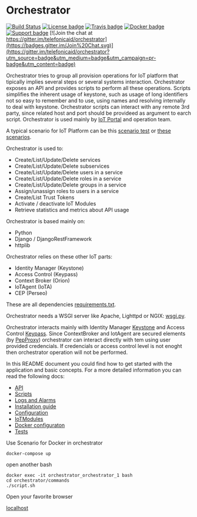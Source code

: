 # <a name="top"> Orchestrator </a>

[![Build Status](http://ci-iot-deven-01.hi.inet/jenkins/job/IOTP-Orchestrator-Package/badge/icon)](http://ci-iot-deven-01.hi.inet/jenkins/job/IOTP-Orchestrator-Package/)
[![License badge](https://img.shields.io/badge/license-AGPL-blue.svg)](https://opensource.org/licenses/AGPL-3.0)
[![Travis badge](https://travis-ci.org/telefonicaid/orchestrator.svg?branch=master)](https://travis-ci.org/telefonicaid/orchestrator)
[![Docker badge](https://img.shields.io/docker/pulls/telefonicaiot/orchestrator.svg)](https://hub.docker.com/r/telefonicaiot/orchestrator/)
[![Support badge]( https://img.shields.io/badge/support-sof-yellowgreen.svg)](http://stackoverflow.com/questions/tagged/orchestrator/)
[![Join the chat at https://gitter.im/telefonicaid/orchestrator](https://badges.gitter.im/Join%20Chat.svg)](https://gitter.im/telefonicaid/orchestrator?utm_source=badge&utm_medium=badge&utm_campaign=pr-badge&utm_content=badge)

Orchestrator tries to group all provision operations for IoT platform that tipically implies several steps or several systems interaction.
Orchestrator exposes an API and provides scripts to perform all these operations. Scripts simplifies the inherent usage of keystone, such as usage of long identifiers not so easy to remember and to use, using names and resolving internally to deal with keystone.
Orchestrator scripts can interact with any remote 3rd party, since related host and port should be provideed as argument to earch script.
Orchestrator is used mainly by [IoT Portal](https://pdihub.hi.inet/fiware/iotp-portal) and operation team.

A typical scenario for IoT Platform can be this [scenario test](https://pdihub.hi.inet/ep/fiware-components/wiki/Keystone-scenario-test) or [these scenarios](https://github.com/telefonicaid/orchestrator/blob/master/src/tests/scenarios/SCENARIOS.md).


Orchestrator is used to:
- Create/List/Update/Delete services
- Create/List/Update/Delete subservices
- Create/List/Update/Delete users in a service
- Create/List/Update/Delete roles in a service
- Create/List/Update/Delete groups in a service
- Assign/unassign roles to users in a service
- Create/List Trust Tokens
- Activate / deactivate IoT Modules
- Retrieve statistics and metrics about API usage

Orchestrator is based mainly on:
- Python
- Django / DjangoRestFramework
- httplib

Orchestrator relies on these other IoT parts:
- Identity Manager (Keystone)
- Access Control (Keypass)
- Context Broker (Orion)
- IoTAgent (IoTA)
- CEP (Perseo)

These are all dependencies [requirements.txt](https://github.com/telefonicaid/orchestrator/blob/master/requirements.txt).

Orchestrator needs a WSGI server like Apache, Lighttpd or NGIX: [wsgi.py](https://github.com/telefonicaid/orchestrator/blob/master/src/wsgi.py).

Orchestrator interacts mainly with Identity Manager [Keystone](https://github.com/telefonicaid/fiware-keystone-scim) and Access Control [Keypass](https://github.com/telefonicaid/fiware-keypass).
Since ContextBroker and IotAgent are secured elements (by [PepProxy](https://github.com/telefonicaid/fiware-pep-steelskin)) orchestrator can interact directly with tem using user provided credencials. If credencials or access control level is not enoght then orchestrator operation will not be performed.

In this README document you could find how to get started with the application and basic concepts. For a more detailed information you can read the following docs:

* [API](http://docs.orchestrator2.apiary.io)
* [Scripts](SCRIPTS.md)
* [Logs and Alarms](TROUBLESHOOTING.md)
* [Installation guide](INSTALL.md)
* [Configuration](CONFIG.md)
* [IoTModules](IOTMODULES.md)
* [Docker configuraton](DOCKER.md)
* [Tests](TESTS.md)

Use Scenario for Docker
in orchestrator

```
docker-compose up
```

open another bash

```
docker exec -it orchestrator_orchestrator_1 bash
cd orchestrator/commands
./script.sh
```

Open your favorite browser

[localhost](http://localhost)





